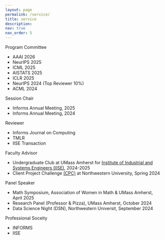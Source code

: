 ```yaml
---
layout: page
permalink: /service/
title: service
description: 
nav: true
nav_order: 5
---
```



Program Committee
  - AAAI 2026
  - NeurIPS 2025 
  - ICML 2025
  - AISTATS 2025
  - ICLR 2025
  - NeurIPS 2024 (Top Reviewer 10%)
  - ACML 2024

Session Chair
  - Informs Annual Meeting, 2025
  - Informs Annual Meeting, 2024

Reviewer
  - Informs Journal on Computing 
  - TMLR
  - IISE Transaction 

Faculty Advisor 
  - Undergraduate Club at UMass Amherst for [Institute of Industrial and Systems Engineers (IISE)](https://www.iise.org/Home/), 2024-2025
  - Client Project Challenge [(CPC)](https://www.mccormick.northwestern.edu/industrial/academics/undergraduate/client-project-challenge/projects/logistics-assessment.html) at Northwestern University, Spring 2024

Panel Speaker
  - Math Symposium, Association of Women in Math & UMass Amherst, April 2025
  - Research Panel (Professor & Pizza), UMass Amherst, October 2024
  - Data Science Night (DSN), Northwestern Universit, September 2024 

Professional Soceity 
  - INFORMS
  - IISE

    
     



